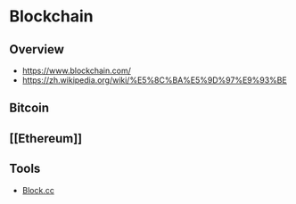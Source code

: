 # Blockchain


## Overview

- https://www.blockchain.com/
- https://zh.wikipedia.org/wiki/%E5%8C%BA%E5%9D%97%E9%93%BE


## Bitcoin


## [[Ethereum]]


## Tools

- [Block.cc](https://block.cc/)

